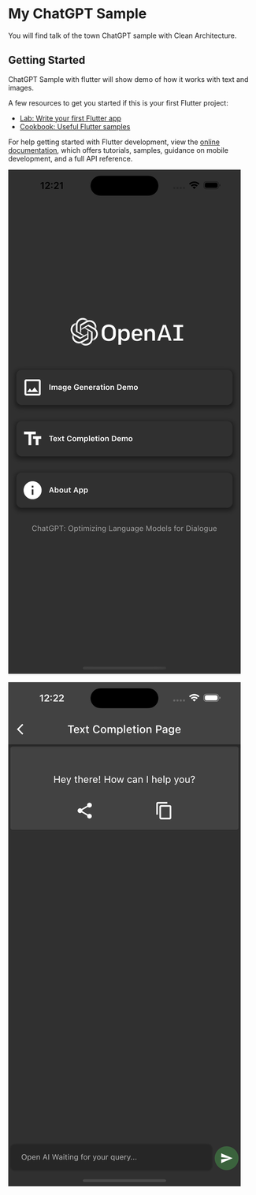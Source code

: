 # My ChatGPT Sample

You will find talk of the town ChatGPT sample with Clean Architecture.

## Getting Started

ChatGPT Sample with flutter will show demo of how it works with text and images.

A few resources to get you started if this is your first Flutter project:

- [Lab: Write your first Flutter app](https://docs.flutter.dev/get-started/codelab)
- [Cookbook: Useful Flutter samples](https://docs.flutter.dev/cookbook)

For help getting started with Flutter development, view the
[online documentation](https://docs.flutter.dev/), which offers tutorials,
samples, guidance on mobile development, and a full API reference.

![alt text](https://github.com/chiragthummar/my_chatgpt/blob/master/screenshots/Simulator%20Screen%20Shot%20-%20iPhone%2014%20Pro%20Max%20-%202023-01-30%20at%2012.21.49.png)

![alt text](https://github.com/chiragthummar/my_chatgpt/blob/master/screenshots/Simulator%20Screen%20Shot%20-%20iPhone%2014%20Pro%20Max%20-%202023-01-30%20at%2012.22.06.png)
